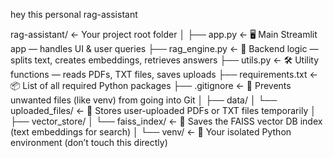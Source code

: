 hey this personal rag-assistant

rag-assistant/                 ← Your project root folder
│
├── app.py                    ← 🖥️ Main Streamlit app — handles UI & user queries
├── rag_engine.py             ← 🧠 Backend logic — splits text, creates embeddings, retrieves answers
├── utils.py                  ← 🛠 Utility functions — reads PDFs, TXT files, saves uploads
├── requirements.txt          ← 📦 List of all required Python packages
├── .gitignore                ← 🙈 Prevents unwanted files (like venv) from going into Git
│
├── data/
│   └── uploaded_files/       ← 📂 Stores user-uploaded PDFs or TXT files temporarily
│
├── vector_store/
│   └── faiss_index/          ← 💾 Saves the FAISS vector DB index (text embeddings for search)
│
└── venv/                     ← 🧪 Your isolated Python environment (don’t touch this directly)
